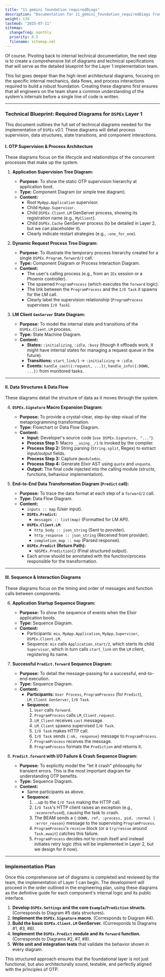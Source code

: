 ```yaml
---
title: "11 gemini foundation requiredDiags"
description: "Documentation for 11_gemini_foundation_requiredDiags from the Ds ex repository."
weight: 139
lastmod: "2025-07-11"
sitemap:
  changefreq: monthly
  priority: 0.5
  filename: sitemap.xml
---
```


Of course. Pivoting back to internal technical documentation, the next step is to create a comprehensive list of diagrams and technical specifications that will serve as the detailed blueprint for the Layer 1 implementation team.

This list goes deeper than the high-level architectural diagrams, focusing on the specific internal mechanics, data flows, and process interactions required to build a robust foundation. Creating these diagrams first ensures that all engineers on the team share a common understanding of the system's internals before a single line of code is written.

---

### **Technical Blueprint: Required Diagrams for `DSPEx` Layer 1**

This document outlines the full set of technical diagrams needed for the implementation of `DSPEx` v0.1. These diagrams will detail process supervision, data structures, state transitions, and component interactions.

#### **I. OTP Supervision & Process Architecture**

These diagrams focus on the lifecycle and relationships of the concurrent processes that make up the system.

1.  **Application Supervision Tree Diagram:**
    *   **Purpose:** To show the static OTP supervision hierarchy at application boot.
    *   **Type:** Component Diagram (or simple tree diagram).
    *   **Content:**
        *   Root `MyApp.Application` supervisor.
        *   Child `MyApp.Supervisor`.
        *   Child `DSPEx.Client.LM` GenServer process, showing its registration name (e.g., `MyClient`).
        *   Child `DSPEx.Cache` GenServer process (to be detailed in Layer 2, but we can placeholder it).
        *   Clearly indicate restart strategies (e.g., `:one_for_one`).

2.  **Dynamic Request Process Tree Diagram:**
    *   **Purpose:** To illustrate the temporary process hierarchy created for a single `DSPEx.Program.forward/2` call.
    *   **Type:** Component Diagram or Process Interaction Diagram.
    *   **Content:**
        *   The user's calling process (e.g., from an `IEx` session or a Phoenix controller).
        *   The spawned `ProgramProcess` (which executes the `forward` logic).
        *   The link between the `ProgramProcess` and the `I/O Task` it spawns for the LM call.
        *   Clearly label the supervision relationship (`ProgramProcess` supervises `I/O Task`).

3.  **LM Client `GenServer` State Diagram:**
    *   **Purpose:** To model the internal state and transitions of the `DSPEx.Client.LM` process.
    *   **Type:** State Machine Diagram.
    *   **Content:**
        *   **States:** `:initializing`, `:idle`, `:busy` (though it offloads work, it might have internal states for managing a request queue in the future).
        *   **Transitions:** `start_link/1` -> `:initializing` -> `:idle`.
        *   **Events:** `handle_cast({:request, ...})`, `handle_info({:DOWN, ...})` from monitored tasks.

---

#### **II. Data Structures & Data Flow**

These diagrams detail the structure of data as it moves through the system.

4.  **`DSPEx.Signature` Macro Expansion Diagram:**
    *   **Purpose:** To provide a crystal-clear, step-by-step visual of the metaprogramming transformation.
    *   **Type:** Flowchart or Data Flow Diagram.
    *   **Content:**
        *   **Input:** Developer's source code (`use DSPEx.Signature, "..."`).
        *   **Process Step 1:** Macro `__using__/1` is invoked by the compiler.
        *   **Process Step 2:** String parsing (`String.split`, Regex) to extract input/output fields.
        *   **Process Step 3:** Capture `@moduledoc`.
        *   **Process Step 4:** Generate Elixir AST using `quote` and `unquote`.
        *   **Output:** The final code injected into the calling module (structs, functions, behaviour implementation).

5.  **End-to-End Data Transformation Diagram (`Predict` call):**
    *   **Purpose:** To trace the data format at each step of a `forward/2` call.
    *   **Type:** Data Flow Diagram.
    *   **Content:**
        *   `inputs :: map` (User input).
        *   **`DSPEx.Predict`:**
            *   `messages :: list(map)` (Formatted for LM API).
        *   **`DSPEx.Client.LM`:**
            *   `http_body :: json_string` (Sent to provider).
            *   `http_response :: json_string` (Received from provider).
            *   `completion_map :: map` (Parsed response).
        *   **`DSPEx.Predict` (Return Path):**
            *   `%DSPEx.Prediction{}` (Final structured output).
        *   Each arrow should be annotated with the function/process responsible for the transformation.

---

#### **III. Sequence & Interaction Diagrams**

These diagrams focus on the timing and order of messages and function calls between components.

6.  **Application Startup Sequence Diagram:**
    *   **Purpose:** To show the sequence of events when the Elixir application boots.
    *   **Type:** Sequence Diagram.
    *   **Content:**
        *   Participants: `mix`, `MyApp.Application`, `MyApp.Supervisor`, `DSPEx.Client.LM`.
        *   Sequence: `mix` calls `Application.start/2`, which starts its child `Supervisor`, which in turn calls `start_link` on the `LM` client, registering its name.

7.  **Successful `Predict.forward` Sequence Diagram:**
    *   **Purpose:** To detail the message-passing for a successful, end-to-end execution.
    *   **Type:** Sequence Diagram.
    *   **Content:**
        *   **Participants:** `User Process`, `ProgramProcess` (for `Predict`), `LM_Client GenServer`, `I/O Task`.
        *   **Sequence:**
            1.  `User` calls `forward`.
            2.  `ProgramProcess` calls `LM_Client.request`.
            3.  `LM_Client` receives `cast` message.
            4.  `LM_Client` spawns supervised `I/O Task`.
            5.  `I/O Task` makes HTTP call.
            6.  `I/O Task` sends `{:ok, response}` message to `ProgramProcess`.
            7.  `ProgramProcess` receives the message.
            8.  `ProgramProcess` formats the `Prediction` and returns it.

8.  **`Predict.forward` with I/O Failure & Crash Sequence Diagram:**
    *   **Purpose:** To explicitly model the "let it crash" philosophy for transient errors. This is the most important diagram for understanding OTP benefits.
    *   **Type:** Sequence Diagram.
    *   **Content:**
        *   Same participants as above.
        *   **Sequence:**
            1.  ...up to the `I/O Task` making the HTTP call.
            2.  `I/O Task`'s HTTP client raises an exception (e.g., `:econnrefused`), causing the task to crash.
            3.  The BEAM sends a `{:DOWN, ref, :process, pid, :normal | :error_reason}` message to the supervising `ProgramProcess`.
            4.  `ProgramProcess`'s `receive` block (or a `try/rescue` around `Task.await`) catches this failure.
            5.  `ProgramProcess` decides *not* to crash itself and instead initiates retry logic (this will be implemented in Layer 2, but we design for it now).

---

### **Implementation Plan**

Once this comprehensive set of diagrams is completed and reviewed by the team, the implementation of Layer 1 can begin. The development will proceed in the order outlined in the engineering plan, using these diagrams as the definitive guide for each component's internal logic and its public interface.

1.  **Develop `DSPEx.Settings` and the core `Example`/`Prediction` structs.** (Corresponds to Diagram #5 data structures).
2.  **Implement the `DSPEx.Signature` macro.** (Corresponds to Diagram #4).
3.  **Build the basic `DSPEx.Client.LM` GenServer.** (Corresponds to Diagrams #1, #3, #6).
4.  **Implement the `DSPEx.Predict` module and its `forward` function.** (Corresponds to Diagrams #2, #7, #8).
5.  **Write unit and integration tests** that validate the behavior shown in every diagram.

This structured approach ensures that the foundational layer is not just functional, but also architecturally sound, testable, and perfectly aligned with the principles of OTP.
